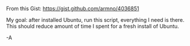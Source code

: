 From this Gist: https://gist.github.com/armno/4036851

My goal: after installed Ubuntu, run this script, everything I need is there. This should reduce amount of time I spent for a fresh install of Ubuntu.

-A